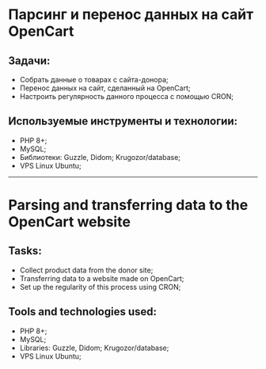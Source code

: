 # Парсинг и перенос данных на сайт OpenCart

## Задачи:
- Собрать данные о товарах с сайта-донора;
- Перенос данных на сайт, сделанный на OpenCart;
- Настроить регулярность данного процесса с помощью CRON;

## Используемые инструменты и технологии:
- PHP 8+;
- MySQL;
- Библиотеки: Guzzle, Didom; Krugozor/database;
- VPS Linux Ubuntu;

--------------------

# Parsing and transferring data to the OpenCart website

## Tasks:
- Collect product data from the donor site;
- Transferring data to a website made on OpenCart;
- Set up the regularity of this process using CRON;

## Tools and technologies used:
- PHP 8+;
- MySQL;
- Libraries: Guzzle, Didom; Krugozor/database;
- VPS Linux Ubuntu;
